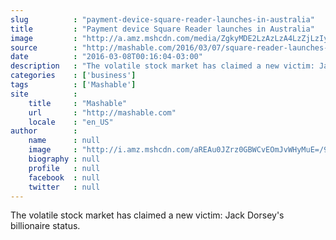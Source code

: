 ```yaml
---
slug          : "payment-device-square-reader-launches-in-australia"
title         : "Payment device Square Reader launches in Australia"
image         : "http://a.amz.mshcdn.com/media/ZgkyMDE2LzAzLzA4LzZjLzIyNTYxMzlmNjAyLjM5MDIxLmpwZwpwCXRodW1iCTEyMDB4NjMwCmUJanBn/dba69de3/871/2256139f602d468cb64c1e2bb3528564.jpg"
source        : "http://mashable.com/2016/03/07/square-reader-launches-australia/"
date          : "2016-03-08T00:16:04-03:00"
description   : "The volatile stock market has claimed a new victim: Jack Dorsey's billionaire status."
categories    : ['business']
tags          : ['Mashable']
site          :
    title     : "Mashable"
    url       : "http://mashable.com"
    locale    : "en_US"
author        :
    name      : null
    image     : "http://i.amz.mshcdn.com/aREAu0JZrz0GBWCvEOmJvWHyMuE=/90x90/2016%2F09%2F16%2Fee%2Fhttpsd2mhye01h4nj2n.cloudfront.netmediaZgkyMDE0LzA3.5a5ae.jpg"
    biography : null
    profile   : null
    facebook  : null
    twitter   : null
---
```


The volatile stock market has claimed a new victim: Jack Dorsey's billionaire status.
